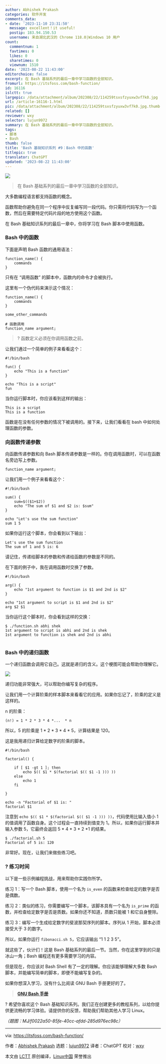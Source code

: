 ```yaml
---
author: Abhishek Prakash
categories: 软件开发
comments_data:
- date: '2023-11-10 23:31:50'
  message: excellent！it useful!
  postip: 183.94.150.53
  username: 来自湖北武汉的 Chrome 118.0|Windows 10 用户
count:
  commentnum: 1
  favtimes: 0
  likes: 0
  sharetimes: 0
  viewnum: 1510
date: '2023-08-22 11:43:00'
editorchoice: false
excerpt: 在 Bash 基础系列的最后一章中学习函数的全部知识。
fromurl: https://itsfoss.com/bash-function/
id: 16116
islctt: true
largepic: /data/attachment/album/202308/22/114259tsxsfzyuxw3vf7k0.jpg
url: /article-16116-1.html
pic: /data/attachment/album/202308/22/114259tsxsfzyuxw3vf7k0.jpg.thumb.jpg
related: []
reviewer: wxy
selector: lujun9972
summary: 在 Bash 基础系列的最后一章中学习函数的全部知识。
tags:
- 脚本
- Bash
thumb: false
title: 'Bash 基础知识系列 #9：Bash 中的函数'
titlepic: true
translator: ChatGPT
updated: '2023-08-22 11:43:00'
---
```


![](/data/attachment/album/202308/22/114259tsxsfzyuxw3vf7k0.jpg)



> 
> 在 Bash 基础系列的最后一章中学习函数的全部知识。
> 
> 
> 


大多数编程语言都支持函数的概念。


函数帮助你避免在同一个程序中反复编写同一段代码。你只需将代码写为一个函数，然后在需要特定代码片段的地方使用这个函数。


在 Bash 基础知识系列的最后一章中，你将学习在 Bash 脚本中使用函数。


### Bash 中的函数


下面是声明 Bash 函数的通用语法：



```
function_name() {
    commands
}

```

只有在 “调用函数” 的脚本中，函数内的命令才会被执行。


这里有一个伪代码来演示这个情况：



```
function_name() {
    commands
}

some_other_commands

# 函数调用
function_name argument;

```


> 
> ? 函数定义必须在你调用函数之前。
> 
> 
> 


让我们通过一个简单的例子来看看这个：



```
#!/bin/bash

fun() {
    echo "This is a function"
}

echo "This is a script"
fun

```

当你运行脚本时，你应该看到这样的输出：



```
This is a script
This is a function

```

函数是在没有任何参数的情况下被调用的。接下来，让我们看看在 bash 中如何处理函数的参数。


### 向函数传递参数


向函数传递参数和向 Bash 脚本传递参数是一样的。你在调用函数时，可以在函数名旁边写上参数。



```
function_name argument;

```

让我们用一个例子来看看这个：



```
#!/bin/bash

sum() {
    sum=$(($1+$2))
    echo "The sum of $1 and $2 is: $sum"
}

echo "Let's use the sum function"
sum 1 5

```

如果你运行这个脚本，你会看到以下输出：



```
Let's use the sum function
The sum of 1 and 5 is: 6

```

请记住，传递给脚本的参数和传递给函数的参数是不同的。


在下面的例子中，我在调用函数时交换了参数。



```
#!/bin/bash

arg() {
    echo "1st argument to function is $1 and 2nd is $2"
}

echo "1st argument to script is $1 and 2nd is $2"
arg $2 $1

```

当你运行这个脚本时，你会看到这样的交换：



```
$ ./function.sh abhi shek
1st argument to script is abhi and 2nd is shek
1st argument to function is shek and 2nd is abhi


```

### Bash 中的递归函数


一个递归函数会调用它自己。这就是递归的含义。这个梗图可能会帮助你理解它。


![](/data/attachment/album/202308/22/114354uy2914fjzf90q771.jpg)


递归功能非常强大，可以帮助你编写复杂的程序。


让我们用一个计算阶乘的样本脚本来看看它的应用。如果你忘记了，阶乘的定义是这样的。


n 的阶乘：



```
(n!) = 1 * 2 * 3 * 4 *...  * n

```

所以，5 的阶乘是 1 \* 2 \* 3 \* 4 \* 5，计算结果是 120。


这是我用递归计算给定数字的阶乘的脚本。



```
#!/bin/bash

factorial() {

    if [ $1 -gt 1 ]; then
        echo $(( $1 * $(factorial $(( $1 -1 ))) ))
    else
        echo 1
    fi

}

echo -n "Factorial of $1 is: "
factorial $1

```

注意到 `echo $(( $1 * $(factorial $(( $1 -1 ))) ))`，代码使用比输入值小 1 的值调用了函数自身。这个过程会一直持续到值变为 1。所以，如果你运行脚本并输入参数 5，它最终会返回 5 \* 4 \* 3 \* 2 \*1 的结果。



```
$ ./factorial.sh 5
Factorial of 5 is: 120

```

非常好。现在，让我们来做些练习吧。


### ?️ 练习时间


以下是一些示例编程挑战，用来帮助你实践你所学。


练习 1：写一个 Bash 脚本，使用一个名为 `is_even` 的函数来检查给定的数字是否是偶数。


练习 2：类似的练习，你需要编写一个脚本，该脚本具有一个名为 `is_prime` 的函数，并检查给定数字是否是质数。如果你还不知道，质数只能被 1 和它自身整除。


练习 3：编写一个生成给定数字的斐波那契序列的脚本。序列从 1 开始，脚本必须接受大于 3 的数字。


所以，如果你运行 `fibonacci.sh 5`，它应该输出 “1 1 2 3 5”。


就这些了，伙计们！这是 Bash 基础系列的最后一节。当然，你在这里学到的只是冰山一角；Bash 编程还有更多需要学习的内容。


但是现在，你应该对 Bash Shell 有了一定的理解。你应该能够理解大多数 Bash 脚本，并能编写简单的脚本，即便不能编写复杂的。


如果你想深入学习，没有什么比阅读 GNU Bash 手册更好的了。



> 
> **[GNU Bash 手册](https://www.gnu.org/software/bash/manual/)**
> 
> 
> 


? 希望你喜欢这个 Bash 基础知识系列。我们正在创建更多的教程系列，以给你提供更流畅的学习体验。请提供你的反馈，帮助我们帮助其他人学习 Linux。


*（题图：MJ/f0022a50-85fe-40cc-afdd-285d976ec98c）*




---


via: <https://itsfoss.com/bash-function/>


作者：[Abhishek Prakash](https://itsfoss.com/author/abhishek/) 选题：[lujun9972](https://github.com/lujun9972) 译者：ChatGPT 校对：[wxy](https://github.com/wxy)


本文由 [LCTT](https://github.com/LCTT/TranslateProject) 原创编译，[Linux中国](https://linux.cn/) 荣誉推出